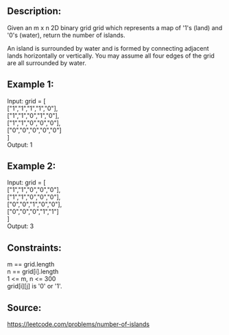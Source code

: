 ## Description:

Given an m x n 2D binary grid grid which represents a map of '1's (land) and '0's (water), return the number of islands.

An island is surrounded by water and is formed by connecting adjacent lands horizontally or vertically. You may assume all four edges of the grid are all surrounded by water.

## Example 1:

Input: grid = [  
 ["1","1","1","1","0"],  
 ["1","1","0","1","0"],  
 ["1","1","0","0","0"],  
 ["0","0","0","0","0"]  
]  
Output: 1

## Example 2:

Input: grid = [  
 ["1","1","0","0","0"],  
 ["1","1","0","0","0"],  
 ["0","0","1","0","0"],  
 ["0","0","0","1","1"]  
]  
Output: 3

## Constraints:

m == grid.length  
n == grid[i].length  
1 <= m, n <= 300  
grid[i][j] is '0' or '1'.

## Source:

https://leetcode.com/problems/number-of-islands
